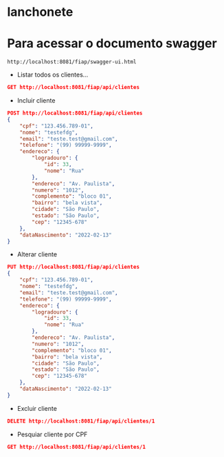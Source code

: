 # lanchonete

# Para acessar o documento swagger
	http://localhost:8081/fiap/swagger-ui.html


- Listar todos os clientes...

```json
GET http://localhost:8081/fiap/api/clientes
```

- Incluir cliente

```json
POST http://localhost:8081/fiap/api/clientes
{
    "cpf": "123.456.789-01",
    "nome": "testefdg",
    "email": "teste.test@gmail.com",
    "telefone": "(99) 99999-9999",
    "endereco": {
        "logradouro": {
            "id": 33,
            "nome": "Rua"
        },
        "endereco": "Av. Paulista",
        "numero": "1012",
        "complemento": "bloco 01",
        "bairro": "bela vista",
        "cidade": "São Paulo",
        "estado": "São Paulo",
        "cep": "12345-678"
    },
    "dataNascimento": "2022-02-13"
}
```

- Alterar cliente

```json
PUT http://localhost:8081/fiap/api/clientes
{
    "cpf": "123.456.789-01",
    "nome": "testefdg",
    "email": "teste.test@gmail.com",
    "telefone": "(99) 99999-9999",
    "endereco": {
        "logradouro": {
            "id": 33,
            "nome": "Rua"
        },
        "endereco": "Av. Paulista",
        "numero": "1012",
        "complemento": "bloco 01",
        "bairro": "bela vista",
        "cidade": "São Paulo",
        "estado": "São Paulo",
        "cep": "12345-678"
    },
    "dataNascimento": "2022-02-13"
}
```

- Excluir cliente

```json
DELETE http://localhost:8081/fiap/api/clientes/1
```

- Pesquiar cliente por CPF

```json
GET http://localhost:8081/fiap/api/clientes/1
```